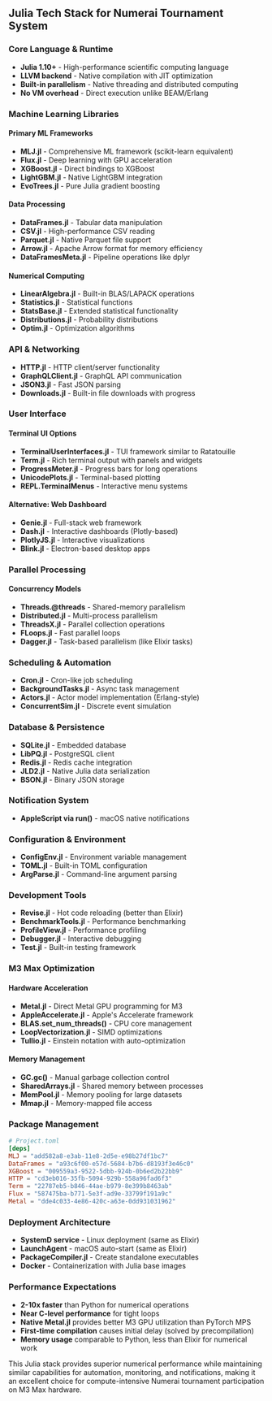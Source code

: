 ## Julia Tech Stack for Numerai Tournament System

### **Core Language & Runtime**
- **Julia 1.10+** - High-performance scientific computing language
- **LLVM backend** - Native compilation with JIT optimization
- **Built-in parallelism** - Native threading and distributed computing
- **No VM overhead** - Direct execution unlike BEAM/Erlang

### **Machine Learning Libraries**

#### **Primary ML Frameworks**
- **MLJ.jl** - Comprehensive ML framework (scikit-learn equivalent)
- **Flux.jl** - Deep learning with GPU acceleration
- **XGBoost.jl** - Direct bindings to XGBoost
- **LightGBM.jl** - Native LightGBM integration
- **EvoTrees.jl** - Pure Julia gradient boosting

#### **Data Processing**
- **DataFrames.jl** - Tabular data manipulation
- **CSV.jl** - High-performance CSV reading
- **Parquet.jl** - Native Parquet file support
- **Arrow.jl** - Apache Arrow format for memory efficiency
- **DataFramesMeta.jl** - Pipeline operations like dplyr

#### **Numerical Computing**
- **LinearAlgebra.jl** - Built-in BLAS/LAPACK operations
- **Statistics.jl** - Statistical functions
- **StatsBase.jl** - Extended statistical functionality
- **Distributions.jl** - Probability distributions
- **Optim.jl** - Optimization algorithms

### **API & Networking**
- **HTTP.jl** - HTTP client/server functionality
- **GraphQLClient.jl** - GraphQL API communication
- **JSON3.jl** - Fast JSON parsing
- **Downloads.jl** - Built-in file downloads with progress

### **User Interface**

#### **Terminal UI Options**
- **TerminalUserInterfaces.jl** - TUI framework similar to Ratatouille
- **Term.jl** - Rich terminal output with panels and widgets
- **ProgressMeter.jl** - Progress bars for long operations
- **UnicodePlots.jl** - Terminal-based plotting
- **REPL.TerminalMenus** - Interactive menu systems

#### **Alternative: Web Dashboard**
- **Genie.jl** - Full-stack web framework
- **Dash.jl** - Interactive dashboards (Plotly-based)
- **PlotlyJS.jl** - Interactive visualizations
- **Blink.jl** - Electron-based desktop apps

### **Parallel Processing**

#### **Concurrency Models**
- **Threads.@threads** - Shared-memory parallelism
- **Distributed.jl** - Multi-process parallelism
- **ThreadsX.jl** - Parallel collection operations
- **FLoops.jl** - Fast parallel loops
- **Dagger.jl** - Task-based parallelism (like Elixir tasks)

### **Scheduling & Automation**
- **Cron.jl** - Cron-like job scheduling
- **BackgroundTasks.jl** - Async task management
- **Actors.jl** - Actor model implementation (Erlang-style)
- **ConcurrentSim.jl** - Discrete event simulation

### **Database & Persistence**
- **SQLite.jl** - Embedded database
- **LibPQ.jl** - PostgreSQL client
- **Redis.jl** - Redis cache integration
- **JLD2.jl** - Native Julia data serialization
- **BSON.jl** - Binary JSON storage

### **Notification System**
- **AppleScript via run()** - macOS native notifications

### **Configuration & Environment**
- **ConfigEnv.jl** - Environment variable management
- **TOML.jl** - Built-in TOML configuration
- **ArgParse.jl** - Command-line argument parsing

### **Development Tools**
- **Revise.jl** - Hot code reloading (better than Elixir)
- **BenchmarkTools.jl** - Performance benchmarking
- **ProfileView.jl** - Performance profiling
- **Debugger.jl** - Interactive debugging
- **Test.jl** - Built-in testing framework

### **M3 Max Optimization**

#### **Hardware Acceleration**
- **Metal.jl** - Direct Metal GPU programming for M3
- **AppleAccelerate.jl** - Apple's Accelerate framework
- **BLAS.set_num_threads()** - CPU core management
- **LoopVectorization.jl** - SIMD optimizations
- **Tullio.jl** - Einstein notation with auto-optimization

#### **Memory Management**
- **GC.gc()** - Manual garbage collection control
- **SharedArrays.jl** - Shared memory between processes
- **MemPool.jl** - Memory pooling for large datasets
- **Mmap.jl** - Memory-mapped file access


### **Package Management**
```toml
# Project.toml
[deps]
MLJ = "add582a8-e3ab-11e8-2d5e-e98b27df1bc7"
DataFrames = "a93c6f00-e57d-5684-b7b6-d8193f3e46c0"
XGBoost = "009559a3-9522-5dbb-924b-0b6ed2b22bb9"
HTTP = "cd3eb016-35fb-5094-929b-558a96fad6f3"
Term = "22787eb5-b846-44ae-b979-8e399b8463ab"
Flux = "587475ba-b771-5e3f-ad9e-33799f191a9c"
Metal = "dde4c033-4e86-420c-a63e-0dd931031962"
```

### **Deployment Architecture**
- **SystemD service** - Linux deployment (same as Elixir)
- **LaunchAgent** - macOS auto-start (same as Elixir)
- **PackageCompiler.jl** - Create standalone executables
- **Docker** - Containerization with Julia base images

### **Performance Expectations**
- **2-10x faster** than Python for numerical operations
- **Near C-level performance** for tight loops
- **Native Metal.jl** provides better M3 GPU utilization than PyTorch MPS
- **First-time compilation** causes initial delay (solved by precompilation)
- **Memory usage** comparable to Python, less than Elixir for numerical work

This Julia stack provides superior numerical performance while maintaining similar capabilities for automation, monitoring, and notifications, making it an excellent choice for compute-intensive Numerai tournament participation on M3 Max hardware.
